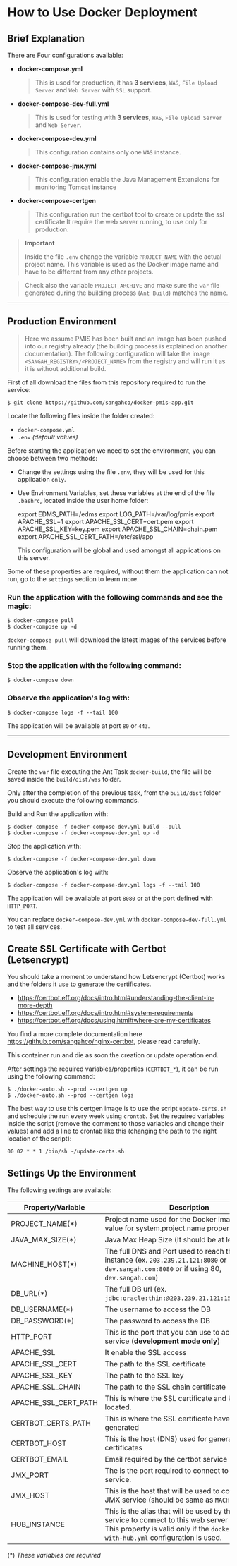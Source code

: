 # How to Use Docker Deployment

## Brief Explanation

There are Four configurations available:

- **docker-compose.yml**
    > This is used for production, it has **3 services**, 
    > `WAS`, `File Upload Server` and `Web Server` with `SSL` support.

- **docker-compose-dev-full.yml**
    > This is used for testing with **3 services**,
    > `WAS`, `File Upload Server` and `Web Server`.

- **docker-compose-dev.yml**
    > This configuration contains only one `WAS` instance.

- **docker-compose-jmx.yml**
    > This configuration enable the Java Management Extensions 
    > for monitoring Tomcat instance

- **docker-compose-certgen**
    > This configuration run the certbot tool to create or update the ssl certificate
    > It require the web server running, to use only for production.


> **Important**
>
> Inside the file `.env` change the variable `PROJECT_NAME` with the actual project name.
> This variable is used as the Docker image name and have to be different from any other projects.

> Check also the variable `PROJECT_ARCHIVE` and make sure the `war` file generated during the building process (`Ant Build`) matches the name.

---

## Production Environment

> Here we assume PMIS has been built and an image has been pushed into our registry already 
> (the building process is explained on another documentation).
> The following configuration will take the image `<SANGAH_REGISTRY>/<PROJECT_NAME>` from the registry 
> and will run it as it is without additional build.

First of all download the files from this repository required to run the service:

    $ git clone https://github.com/sangahco/docker-pmis-app.git

Locate the following files inside the folder created:

- `docker-compose.yml`
- `.env` *(default values)*

Before starting the application we need to set the environment, you can choose between two methods:

- Change the settings using the file `.env`, they will be used for this application `only`.
- Use Environment Variables, set these variables at the end of the file `.bashrc`, located inside the user home folder:

    export EDMS_PATH=/edms
    export LOG_PATH=/var/log/pmis
    export APACHE_SSL=1
    export APACHE_SSL_CERT=cert.pem
    export APACHE_SSL_KEY=key.pem
    export APACHE_SSL_CHAIN=chain.pem
    export APACHE_SSL_CERT_PATH=/etc/ssl/app

  This configuration will be global and used amongst all applications on this server.

Some of these properties are required, without them the application can not run, go to the `settings` section to learn more.


### Run the application with the following commands and see the magic:

    $ docker-compose pull
    $ docker-compose up -d

`docker-compose pull` will download the latest images of the services before running them.


### Stop the application with the following command:

    $ docker-compose down


### Observe the application's log with:

    $ docker-compose logs -f --tail 100

The application will be available at port `80` or `443`.

---

## Development Environment

Create the `war` file executing the Ant Task `docker-build`, the file will be saved inside the `build/dist/was` folder.

Only after the completion of the previous task, 
from the `build/dist` folder you should execute the following commands.

Build and Run the application with:

    $ docker-compose -f docker-compose-dev.yml build --pull
    $ docker-compose -f docker-compose-dev.yml up -d

Stop the application with:

    $ docker-compose -f docker-compose-dev.yml down

Observe the application's log with:

    $ docker-compose -f docker-compose-dev.yml logs -f --tail 100

The application will be available at port `8080` or at the port defined with `HTTP_PORT`.

You can replace `docker-compose-dev.yml` with `docker-compose-dev-full.yml` to test all services.


## Create SSL Certificate with Certbot (Letsencrypt)

You should take a moment to understand how Letsencrypt (Certbot) works and the folders it use to generate the certificates.
- https://certbot.eff.org/docs/intro.html#understanding-the-client-in-more-depth
- https://certbot.eff.org/docs/intro.html#system-requirements
- https://certbot.eff.org/docs/using.html#where-are-my-certificates


You find a more complete documentation here https://github.com/sangahco/nginx-certbot, please read carefully.

This container run and die as soon the creation or update operation end.

After settings the required variables/properties (`CERTBOT_*`), 
it can be run using the following command:

    $ ./docker-auto.sh --prod --certgen up
    $ ./docker-auto.sh --prod --certgen logs


The best way to use this certgen image is to use the script `update-certs.sh` and schedule the run every week using `crontab`.
Set the required variables inside the script (remove the comment to those variables and change their values)
and add a line to crontab like this (changing the path to the right location of the script):

    00 02 * * 1 /bin/sh ~/update-certs.sh


## Settings Up the Environment

The following settings are available:

| Property/Variable    | Description                                                                                                                                                                            |
|----------------------|----------------------------------------------------------------------------------------------------------------------------------------------------------------------------------------|
| PROJECT_NAME(*)      | Project name used for the Docker image and as value for system.project.name property                                                                                                   |
| JAVA_MAX_SIZE(*)     | Java Max Heap Size (It should be at least 2G)                                                                                                                                          |
| MACHINE_HOST(*)      | The full DNS and Port used to reach the tomcat instance  (ex. `203.239.21.121:8080` or `dev.sangah.com:8080`  or if using 80, `dev.sangah.com`)                                        |
| DB_URL(*)            | The full DB url (ex. `jdbc:oracle:thin:@203.239.21.121:1521:AL32UTF8`)                                                                                                                 |
| DB_USERNAME(*)       | The username to access the DB                                                                                                                                                          |
| DB_PASSWORD(*)       | The password to access the DB                                                                                                                                                          |
| HTTP_PORT            | This is the port that you can use to access the service (**development mode only**)                                                                                                    |
| APACHE_SSL           | It enable the SSL access                                                                                                                                                               |
| APACHE_SSL_CERT      | The path to the SSL certificate                                                                                                                                                        |
| APACHE_SSL_KEY       | The path to the SSL key                                                                                                                                                                |
| APACHE_SSL_CHAIN     | The path to the SSL chain certificate                                                                                                                                                  |
| APACHE_SSL_CERT_PATH | This is where the SSL certificate and key are located.                                                                                                                                 |
| CERTBOT_CERTS_PATH   | This is where the SSL certificate have to be generated                                                                                                                                 |
| CERTBOT_HOST         | This is the host (DNS) used for generating the SSL certificates                                                                                                                        |
| CERTBOT_EMAIL        | Email required by the certbot service                                                                                                                                                  |
| JMX_PORT             | The is the port required to connect to the JMX service.                                                                                                                                |
| JMX_HOST             | This is the host that will be used to connect to the JMX service (should be same as `MACHINE_HOST`)                                                                                    |
| HUB_INSTANCE         | This is the alias that will be used by the hub service to connect to this web server instance. This property is valid only if the `docker-compose-with-hub.yml` configuration is used. |

(\*) *These variables are required*